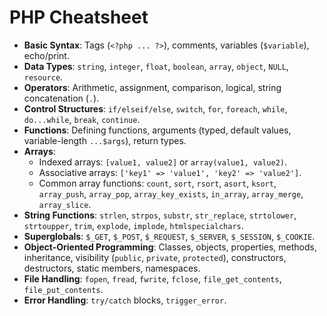 # PHP Cheatsheet

*   **Basic Syntax**: Tags (`<?php ... ?>`), comments, variables (`$variable`), echo/print.
*   **Data Types**: `string`, `integer`, `float`, `boolean`, `array`, `object`, `NULL`, `resource`.
*   **Operators**: Arithmetic, assignment, comparison, logical, string concatenation (`.`).
*   **Control Structures**: `if/elseif/else`, `switch`, `for`, `foreach`, `while`, `do...while`, `break`, `continue`.
*   **Functions**: Defining functions, arguments (typed, default values, variable-length `...$args`), return types.
*   **Arrays**:
    *   Indexed arrays: `[value1, value2]` or `array(value1, value2)`.
    *   Associative arrays: `['key1' => 'value1', 'key2' => 'value2']`.
    *   Common array functions: `count`, `sort`, `rsort`, `asort`, `ksort`, `array_push`, `array_pop`, `array_key_exists`, `in_array`, `array_merge`, `array_slice`.
*   **String Functions**: `strlen`, `strpos`, `substr`, `str_replace`, `strtolower`, `strtoupper`, `trim`, `explode`, `implode`, `htmlspecialchars`.
*   **Superglobals**: `$_GET`, `$_POST`, `$_REQUEST`, `$_SERVER`, `$_SESSION`, `$_COOKIE`.
*   **Object-Oriented Programming**: Classes, objects, properties, methods, inheritance, visibility (`public`, `private`, `protected`), constructors, destructors, static members, namespaces.
*   **File Handling**: `fopen`, `fread`, `fwrite`, `fclose`, `file_get_contents`, `file_put_contents`.
*   **Error Handling**: `try/catch` blocks, `trigger_error`.
